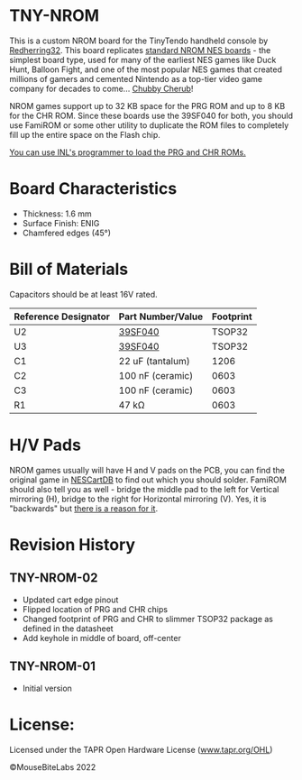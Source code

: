 # TNY-NROM
This is a custom NROM board for the TinyTendo handheld console by <a href="https://github.com/Redherring32">Redherring32</a>. This board replicates <a href="https://www.nesdev.org/wiki/NROM">standard NROM NES boards</a> - the simplest board type, used for many of the earliest NES games like Duck Hunt, Balloon Fight, and one of the most popular NES games that created millions of gamers and cemented Nintendo as a top-tier video game company for decades to come... <a href="https://nescartdb.com/profile/view/1076/chubby-cherub">Chubby Cherub</a>!

NROM games support up to 32 KB space for the PRG ROM and up to 8 KB for the CHR ROM. Since these boards use the 39SF040 for both, you should use FamiROM or some other utility to duplicate the ROM files to completely fill up the entire space on the Flash chip.

<a href="https://www.infiniteneslives.com/inlretro.php">You can use INL's programmer to load the PRG and CHR ROMs.</a>

# Board Characteristics

- Thickness: 1.6 mm
- Surface Finish: ENIG
- Chamfered edges (45°)

# Bill of Materials

Capacitors should be at least 16V rated.

| Reference Designator  | Part Number/Value | Footprint  |
| ------------- | ------------- | ------------- |
| U2  | <a href="https://www.mouser.com/ProductDetail/Microchip-Technology/SST39SF040-70-4C-WHE?qs=Oo69DRhzroe%2FJKrgAmUE5Q%3D%3D">39SF040</a>  | TSOP32  |
| U3  | <a href="https://www.mouser.com/ProductDetail/Microchip-Technology/SST39SF040-70-4C-WHE?qs=Oo69DRhzroe%2FJKrgAmUE5Q%3D%3D">39SF040</a>  | TSOP32  |
| C1  | 22 uF (tantalum) | 1206  |
| C2  | 100 nF (ceramic) | 0603  |
| C3  | 100 nF (ceramic) | 0603  |
| R1  | 47 kΩ | 0603  |

# H/V Pads

NROM games usually will have H and V pads on the PCB, you can find the original game in <a href="https://nescartdb.com/">NESCartDB</a> to find out which you should solder. FamiROM should also tell you as well - bridge the middle pad to the left for Vertical mirroring (H), bridge to the right for Horizontal mirroring (V). Yes, it is "backwards" but <a href="https://www.youtube.com/watch?v=UepNwgFJ83k&ab_channel=DisplacedGamers">there is a reason for it</a>.

# Revision History

## TNY-NROM-02

- Updated cart edge pinout
- Flipped location of PRG and CHR chips
- Changed footprint of PRG and CHR to slimmer TSOP32 package as defined in the datasheet
- Add keyhole in middle of board, off-center

## TNY-NROM-01

- Initial version

# License:
Licensed under the TAPR Open Hardware License (www.tapr.org/OHL)

©MouseBiteLabs 2022
